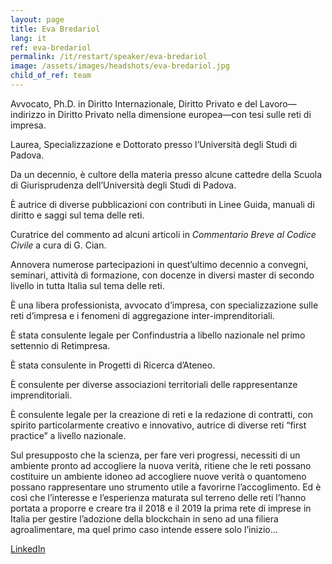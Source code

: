 ```yaml
---
layout: page
title: Eva Bredariol
lang: it
ref: eva-bredariol
permalink: /it/restart/speaker/eva-bredariol
image: /assets/images/headshots/eva-bredariol.jpg
child_of_ref: team
---
```


Avvocato, Ph.D. in Diritto Internazionale, Diritto Privato e del Lavoro—indirizzo in Diritto Privato nella dimensione europea—con tesi sulle reti di impresa.

Laurea, Specializzazione e Dottorato presso l’Università degli Studi di Padova.

Da un decennio, è cultore della materia presso alcune cattedre della Scuola di Giurisprudenza dell’Università degli Studi di Padova.

È autrice di diverse pubblicazioni con contributi in Linee Guida, manuali di diritto e saggi sul tema delle reti.

Curatrice del commento ad alcuni articoli in *Commentario Breve al Codice Civile* a cura di G. Cian.

Annovera numerose partecipazioni in quest’ultimo decennio a convegni, seminari, attività di formazione, con docenze in diversi master di secondo livello in tutta Italia sul tema delle reti.

È una libera professionista, avvocato d’impresa, con specializzazione sulle reti d’impresa e i fenomeni di aggregazione inter-imprenditoriali.

È stata consulente legale per Confindustria a libello nazionale nel primo settennio di Retimpresa.

È stata consulente in Progetti di Ricerca d’Ateneo.

È consulente per diverse associazioni territoriali delle rappresentanze imprenditoriali.

È consulente legale per la creazione di reti e la redazione di contratti, con spirito particolarmente creativo e innovativo, autrice di diverse reti “first practice” a livello nazionale.

Sul presupposto che la scienza, per fare veri progressi, necessiti di un ambiente pronto ad accogliere la nuova verità, ritiene che le reti possano costituire un ambiente idoneo ad accogliere nuove verità o quantomeno possano rappresentare uno strumento utile a favorirne l’accoglimento. Ed è così che l’interesse e l’esperienza maturata sul terreno delle reti l’hanno portata a proporre e creare tra il 2018 e il 2019 la prima rete di imprese in Italia per gestire l’adozione della blockchain in seno ad una filiera agroalimentare, ma quel primo caso intende essere solo l’inizio...

[LinkedIn](https://www.linkedin.com/in/eva-bredariol/)
